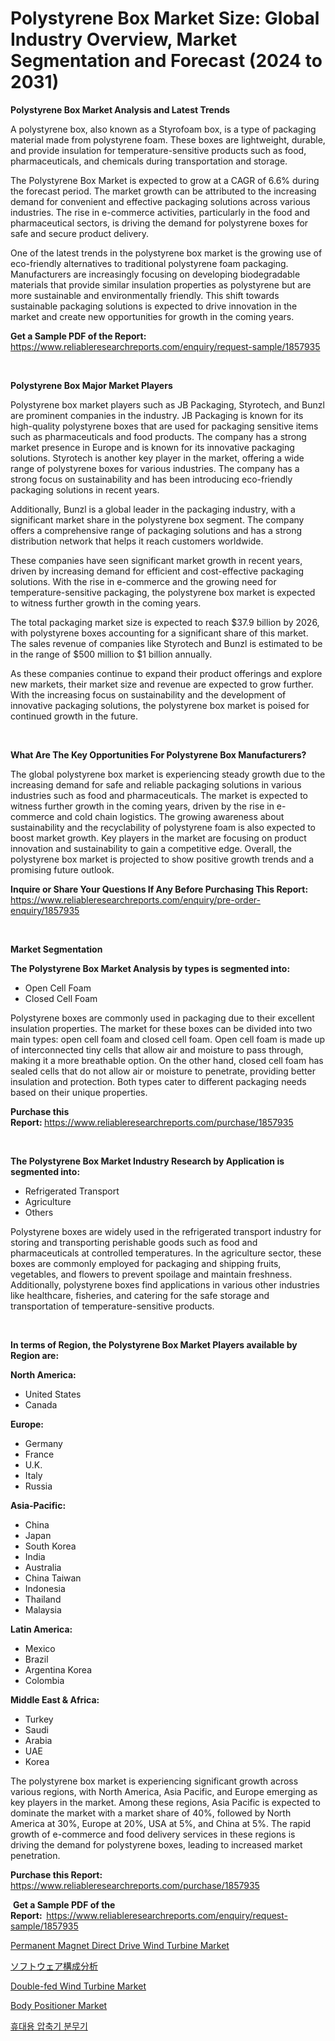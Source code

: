<p><h1>Polystyrene Box Market Size: Global Industry Overview, Market Segmentation and Forecast (2024 to 2031)</h1></p><p><strong>Polystyrene Box Market Analysis and Latest Trends</strong></p>
<p><p>A polystyrene box, also known as a Styrofoam box, is a type of packaging material made from polystyrene foam. These boxes are lightweight, durable, and provide insulation for temperature-sensitive products such as food, pharmaceuticals, and chemicals during transportation and storage.</p><p>The Polystyrene Box Market is expected to grow at a CAGR of 6.6% during the forecast period. The market growth can be attributed to the increasing demand for convenient and effective packaging solutions across various industries. The rise in e-commerce activities, particularly in the food and pharmaceutical sectors, is driving the demand for polystyrene boxes for safe and secure product delivery.</p><p>One of the latest trends in the polystyrene box market is the growing use of eco-friendly alternatives to traditional polystyrene foam packaging. Manufacturers are increasingly focusing on developing biodegradable materials that provide similar insulation properties as polystyrene but are more sustainable and environmentally friendly. This shift towards sustainable packaging solutions is expected to drive innovation in the market and create new opportunities for growth in the coming years.</p></p>
<p><strong>Get a Sample PDF of the Report:&nbsp;</strong> <a href="https://www.reliableresearchreports.com/enquiry/request-sample/1857935">https://www.reliableresearchreports.com/enquiry/request-sample/1857935</a></p>
<p>&nbsp;</p>
<p><strong>Polystyrene Box Major Market Players</strong></p>
<p><p>Polystyrene box market players such as JB Packaging, Styrotech, and Bunzl are prominent companies in the industry. JB Packaging is known for its high-quality polystyrene boxes that are used for packaging sensitive items such as pharmaceuticals and food products. The company has a strong market presence in Europe and is known for its innovative packaging solutions. Styrotech is another key player in the market, offering a wide range of polystyrene boxes for various industries. The company has a strong focus on sustainability and has been introducing eco-friendly packaging solutions in recent years. </p><p>Additionally, Bunzl is a global leader in the packaging industry, with a significant market share in the polystyrene box segment. The company offers a comprehensive range of packaging solutions and has a strong distribution network that helps it reach customers worldwide. </p><p>These companies have seen significant market growth in recent years, driven by increasing demand for efficient and cost-effective packaging solutions. With the rise in e-commerce and the growing need for temperature-sensitive packaging, the polystyrene box market is expected to witness further growth in the coming years. </p><p>The total packaging market size is expected to reach $37.9 billion by 2026, with polystyrene boxes accounting for a significant share of this market. The sales revenue of companies like Styrotech and Bunzl is estimated to be in the range of $500 million to $1 billion annually. </p><p>As these companies continue to expand their product offerings and explore new markets, their market size and revenue are expected to grow further. With the increasing focus on sustainability and the development of innovative packaging solutions, the polystyrene box market is poised for continued growth in the future.</p></p>
<p>&nbsp;</p>
<p><strong>What Are The Key Opportunities For Polystyrene Box Manufacturers?</strong></p>
<p><p>The global polystyrene box market is experiencing steady growth due to the increasing demand for safe and reliable packaging solutions in various industries such as food and pharmaceuticals. The market is expected to witness further growth in the coming years, driven by the rise in e-commerce and cold chain logistics. The growing awareness about sustainability and the recyclability of polystyrene foam is also expected to boost market growth. Key players in the market are focusing on product innovation and sustainability to gain a competitive edge. Overall, the polystyrene box market is projected to show positive growth trends and a promising future outlook.</p></p>
<p><strong>Inquire or Share Your Questions If Any Before Purchasing This Report:</strong> <a href="https://www.reliableresearchreports.com/enquiry/pre-order-enquiry/1857935">https://www.reliableresearchreports.com/enquiry/pre-order-enquiry/1857935</a></p>
<p>&nbsp;</p>
<p><strong>Market Segmentation</strong></p>
<p><strong>The Polystyrene Box Market Analysis by types is segmented into:</strong></p>
<p><ul><li>Open Cell Foam</li><li>Closed Cell Foam</li></ul></p>
<p><p>Polystyrene boxes are commonly used in packaging due to their excellent insulation properties. The market for these boxes can be divided into two main types: open cell foam and closed cell foam. Open cell foam is made up of interconnected tiny cells that allow air and moisture to pass through, making it a more breathable option. On the other hand, closed cell foam has sealed cells that do not allow air or moisture to penetrate, providing better insulation and protection. Both types cater to different packaging needs based on their unique properties.</p></p>
<p><strong>Purchase this Report:&nbsp;</strong><a href="https://www.reliableresearchreports.com/purchase/1857935">https://www.reliableresearchreports.com/purchase/1857935</a></p>
<p>&nbsp;</p>
<p><strong>The Polystyrene Box Market Industry Research by Application is segmented into:</strong></p>
<p><ul><li>Refrigerated Transport</li><li>Agriculture</li><li>Others</li></ul></p>
<p><p>Polystyrene boxes are widely used in the refrigerated transport industry for storing and transporting perishable goods such as food and pharmaceuticals at controlled temperatures. In the agriculture sector, these boxes are commonly employed for packaging and shipping fruits, vegetables, and flowers to prevent spoilage and maintain freshness. Additionally, polystyrene boxes find applications in various other industries like healthcare, fisheries, and catering for the safe storage and transportation of temperature-sensitive products.</p></p>
<p>&nbsp;</p>
<p><strong>In terms of Region, the Polystyrene Box Market Players available by Region are:</strong></p>
<p>
    <p> <strong> North America: </strong>
        <ul>
            <li>United States</li>
            <li>Canada</li>
        </ul>
        </p> 
    <p> <strong> Europe: </strong>
        <ul>
            <li>Germany</li>
            <li>France</li>
            <li>U.K.</li>
            <li>Italy</li>
            <li>Russia</li>
        </ul>
        </p> 
    <p> <strong> Asia-Pacific: </strong>
        <ul>
            <li>China</li>
            <li>Japan</li>
            <li>South Korea</li>
            <li>India</li>
            <li>Australia</li>
            <li>China Taiwan</li>
            <li>Indonesia</li>
            <li>Thailand</li>
            <li>Malaysia</li>
        </ul>
        </p> 
    <p> <strong> Latin America: </strong>
        <ul>
            <li>Mexico</li>
            <li>Brazil</li>
            <li>Argentina Korea</li>
            <li>Colombia</li>
        </ul>
        </p> 
    <p> <strong> Middle East & Africa: </strong>
        <ul>
            <li>Turkey</li>
            <li>Saudi</li>
            <li>Arabia</li>
            <li>UAE</li>
            <li>Korea</li>
        </ul>
    </p>
    </p>
<p><p>The polystyrene box market is experiencing significant growth across various regions, with North America, Asia Pacific, and Europe emerging as key players in the market. Among these regions, Asia Pacific is expected to dominate the market with a market share of 40%, followed by North America at 30%, Europe at 20%, USA at 5%, and China at 5%. The rapid growth of e-commerce and food delivery services in these regions is driving the demand for polystyrene boxes, leading to increased market penetration.</p></p>
<p><strong>Purchase this Report: </strong><a href="https://www.reliableresearchreports.com/purchase/1857935">https://www.reliableresearchreports.com/purchase/1857935</a></p>
<p>&nbsp;<strong>Get a Sample PDF of the Report:&nbsp;&nbsp;</strong><a href="https://www.reliableresearchreports.com/enquiry/request-sample/1857935">https://www.reliableresearchreports.com/enquiry/request-sample/1857935</a></p>
<p><strong></strong></p>
<p><p><a href="https://issuu.com/reportprime-2/docs/permanent-magnet-direct-drive-wind-turbine-market-">Permanent Magnet Direct Drive Wind Turbine Market</a></p><p><a href="https://github.com/ddwcuskozol07187/Market-Research-Report-List-1/blob/main/74005625999.md">ソフトウェア構成分析</a></p><p><a href="https://issuu.com/reportprime-2/docs/double-fed-wind-turbine-market-size-2030.pptx">Double-fed Wind Turbine Market</a></p><p><a href="https://github.com/mancsybtousav/Market-Research-Report-List-1/blob/main/body-positioner-market.md">Body Positioner Market</a></p><p><a href="https://github.com/PercyHagernes9778/Market-Research-Report-List-1/blob/main/80718375472.md">휴대용 압축기 분무기</a></p></p>